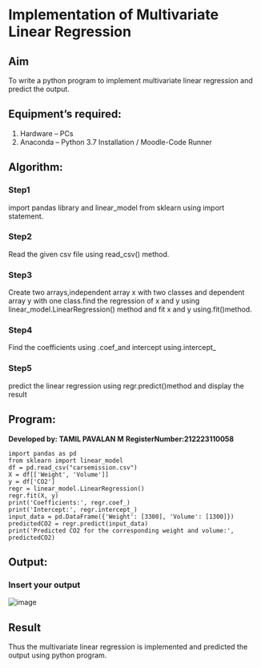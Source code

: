 # Implementation of Multivariate Linear Regression
## Aim
To write a python program to implement multivariate linear regression and predict the output.
## Equipment’s required:
1.	Hardware – PCs
2.	Anaconda – Python 3.7 Installation / Moodle-Code Runner
## Algorithm:
### Step1
import pandas library and linear_model from sklearn using import statement.

### Step2
Read the given csv file using read_csv() method.

### Step3
Create two arrays,independent array x with two classes and dependent array y with one class.find the regression of x and y using linear_model.LinearRegression() method and fit x and y using.fit()method.

### Step4
Find the coefficients using .coef_and intercept using.intercept_

### Step5
predict the linear regression using regr.predict()method and display the result

## Program:
**Developed by: TAMIL PAVALAN M**
**RegisterNumber:212223110058**
```
import pandas as pd
from sklearn import linear_model
df = pd.read_csv("carsemission.csv")
X = df[['Weight', 'Volume']]
y = df['CO2']
regr = linear_model.LinearRegression()
regr.fit(X, y)
print('Coefficients:', regr.coef_)
print('Intercept:', regr.intercept_)
input_data = pd.DataFrame({'Weight': [3300], 'Volume': [1300]})
predictedCO2 = regr.predict(input_data)
print('Predicted CO2 for the corresponding weight and volume:', predictedCO2)

```
## Output:
### Insert your output

![image](https://github.com/user-attachments/assets/2b235546-b036-4284-9470-3899b8c939e2)


## Result
Thus the multivariate linear regression is implemented and predicted the output using python program.
